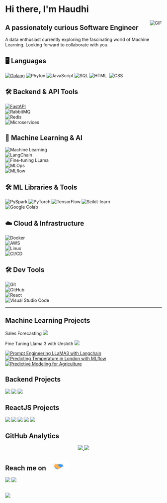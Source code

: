 # Hi there, I'm Haudhi <img alt="GIF" src="https://github.com/SatYu26/SatYu26/blob/master/Assets/wave.gif" width="0.1vw" /> 

<img align="right" alt="GIF" height="160px" src="https://octodex.github.com/images/daftpunktocat-guy.gif" />

## A passionately curious Software Engineer

A data enthusiast currently exploring the fascinating world of Machine Learning. Looking forward to collaborate with you. 

## 🖥️ Languages

[![Golang](https://img.shields.io/badge/-Golang-00ADD8?style=flat&logo=go&logoColor=white)]()
![Phyton](https://img.shields.io/badge/Python-3776AB?style=flat&logo=python&logoColor=white)
![JavaScript](https://img.shields.io/badge/JavaScript-323330?style=flat&logo=javascript&logoColor=F7DF1E)
![SQL](https://img.shields.io/badge/-SQL-000?&logo=MySQL)
![HTML](https://img.shields.io/badge/-HTML-05122A?style=flat&logo=HTML5)&nbsp;
![CSS](https://img.shields.io/badge/-CSS-05122A?style=flat&logo=CSS3&logoColor=1572B6)&nbsp;


## 🛠️ Backend & API Tools

[![FastAPI](https://img.shields.io/badge/FastAPI-009688?style=flat&logo=fastapi&logoColor=white)]()  
![RabbitMQ](https://img.shields.io/badge/RabbitMQ-FF6600?style=flat&logo=rabbitmq&logoColor=white)  
![Redis](https://img.shields.io/badge/Redis-DC382D?style=flat&logo=redis&logoColor=white)  
![Microservices](https://img.shields.io/badge/Microservices-000?style=flat&logo=docker&logoColor=white)&nbsp;  

## 🚀 Machine Learning & AI  
![Machine Learning](https://img.shields.io/badge/Machine%20Learning-FF6F00?style=flat&logo=tensorflow&logoColor=white)  
![LangChain](https://img.shields.io/badge/LangChain-008080?style=flat&logo=python&logoColor=white)  
![Fine-tuning LLama](https://img.shields.io/badge/Fine--tuning%20LLama-FF5733?style=flat&logo=llama&logoColor=white)  
![MLOps](https://img.shields.io/badge/MLOps-4CAF50?style=flat&logo=azure-pipelines&logoColor=white)  
![MLflow](https://img.shields.io/badge/MLflow-017CEE?style=flat&logo=mlflow&logoColor=white)  

## 🛠️ ML Libraries & Tools  
![PySpark](https://img.shields.io/badge/PySpark-3.4.1-orange?logo=apachespark)
![PyTorch](https://img.shields.io/badge/PyTorch-EE4C2C?style=flat&logo=pytorch&logoColor=white)
![TensorFlow](https://img.shields.io/badge/TensorFlow-FF6F00?style=flat&logo=tensorflow&logoColor=white)
![Scikit-learn](https://img.shields.io/badge/Scikit--Learn-F7931E?style=flat&logo=scikit-learn&logoColor=white)  
![Google Colab](https://img.shields.io/badge/Google%20Colab-F9AB00?style=flat&logo=google-colab&logoColor=white)  

## ☁️ Cloud & Infrastructure  
![Docker](https://img.shields.io/badge/Docker-2496ED?style=flat&logo=docker&logoColor=white)  
![AWS](https://img.shields.io/badge/-AWS-000?&logo=Amazon-AWS&logoColor=F90)  
![Linux](https://img.shields.io/badge/Linux-FCC624?style=flat&logo=linux&logoColor=black)  
![CI/CD](https://img.shields.io/badge/CI%2FCD-000000?style=flat&logo=github-actions&logoColor=white)  

## 🛠️ Dev Tools  
![Git](https://img.shields.io/badge/-Git-05122A?style=flat&logo=git)  
![GitHub](https://img.shields.io/badge/-GitHub-05122A?style=flat&logo=github)  
![React](https://img.shields.io/badge/-React-000?&logo=React)  
![Visual Studio Code](https://img.shields.io/badge/-Visual%20Studio%20Code-05122A?style=flat&logo=visual-studio-code&logoColor=007ACC)    



----

## Machine Learning Projects

Sales Forecasting 
[![](https://colab.research.google.com/assets/colab-badge.svg)](https://colab.research.google.com/drive/1OwAhe46MhwTcaYbS0onQJoX5srRFIpjX#scrollTo=cjdijBV38eFr)

Fine Tuning Llama 3 with Unsloth
[![](https://colab.research.google.com/assets/colab-badge.svg)](https://colab.research.google.com/drive/1RwbBRwbvQ20tv589uRTyK3xdcXEgYG9P?authuser=0#scrollTo=0aBC_loAgV41)

[![Prompt Engineering LLaMA3 with Langchain](https://img.shields.io/badge/🦙%20Prompt%20Engineering%20LLaMA3%20with%20Langchain-000?style=flat&logo=llama&logoColor=white)](https://github.com/Haudhi/prompt-engineering-llama3-with-langchain)  
[![Predicting Temperature in London with MLflow](https://img.shields.io/badge/🌡️%20Predicting%20Temperature%20in%20London%20with%20MLflow-000?style=flat&logo=python&logoColor=white)](https://github.com/Haudhi/predicting-temperature-in-london)  
[![Predictive Modeling for Agriculture](https://img.shields.io/badge/🌱%20Predictive%20Modeling%20for%20Agriculture-000?style=flat&logo=tensorflow&logoColor=FF6F00)](https://github.com/Haudhi/predictive-modeling-for-agriculture)  


## Backend Projects

[![](https://img.shields.io/badge/-🧬%20ECommerce%20-000)](https://github.com/ALTA-BE7-Usamah/group-project-2)
[![](https://img.shields.io/badge/-🧬%20Event%20Planner-000)](https://github.com/ALTA-BE7-Husnul/Backend-Group4-Project3)
[![](https://img.shields.io/badge/-🧬%20Booking%20Sport%20Arena-000)](https://github.com/ALTA-Booking-Sport-Arena-App)

## ReactJS Projects

[![](https://img.shields.io/badge/-🧬%20Modern%20UI-000)](https://adoring-mirzakhani-85fb8a.netlify.app/)
[![](https://img.shields.io/badge/-🧬%20LawFirm%20Website-000)](https://hungry-noether-f87a26.netlify.app/)
[![](https://img.shields.io/badge/-🧬%20Company%20Profile-000)](https://tender-dubinsky-3633d8.netlify.app/)
[![](https://img.shields.io/badge/-🧬%20Cryptocurrency%20Tracker-000)](https://angry-jang-908f27.netlify.app/)
[![](https://img.shields.io/badge/-🧬%20Movie%20Searcher-000)](https://wizardly-payne-be5ac3.netlify.app/)


## GitHub Analytics

<p align="center">
<a href="https://github.com/AVS1508">
  <img height="180em" src="https://github-readme-stats-eight-theta.vercel.app/api?username=Haudhi&show_icons=true&theme=algolia&include_all_commits=true&count_private=true"/>
  <img height="180em" src="https://github-readme-stats-eight-theta.vercel.app/api/top-langs/?username=Haudhi&layout=compact&langs_count=8&theme=algolia"/>
</a>
</p>

## Reach me on <img src="https://github.com/SatYu26/SatYu26/blob/master/Assets/Handshake.gif" height="32px">

[![](https://img.shields.io/badge/LinkedIn-0077B5?style=flat&logo=linkedin&logoColor=white)](https://www.linkedin.com/in/haudhiizza/)
![](https://img.shields.io/badge/haudhiiza@gmail.com-D14836?style=flat&logo=gmail&logoColor=white)

<br />

<img src="https://imgur.com/rilHVxA.png"/>
